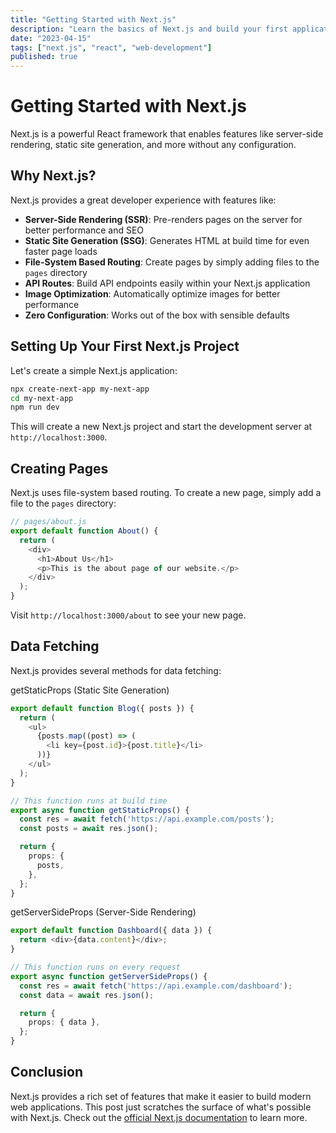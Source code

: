 ```yaml
---
title: "Getting Started with Next.js"
description: "Learn the basics of Next.js and build your first application"
date: "2023-04-15"
tags: ["next.js", "react", "web-development"]
published: true
---
```


# Getting Started with Next.js

Next.js is a powerful React framework that enables features like server-side rendering, static site generation, and more without any configuration.

## Why Next.js?

Next.js provides a great developer experience with features like:

- **Server-Side Rendering (SSR)**: Pre-renders pages on the server for better performance and SEO
- **Static Site Generation (SSG)**: Generates HTML at build time for even faster page loads
- **File-System Based Routing**: Create pages by simply adding files to the `pages` directory
- **API Routes**: Build API endpoints easily within your Next.js application
- **Image Optimization**: Automatically optimize images for better performance
- **Zero Configuration**: Works out of the box with sensible defaults

## Setting Up Your First Next.js Project

Let's create a simple Next.js application:

```bash
npx create-next-app my-next-app
cd my-next-app
npm run dev
```

This will create a new Next.js project and start the development server at `http://localhost:3000`.

## Creating Pages

Next.js uses file-system based routing. To create a new page, simply add a file to the `pages` directory:

```ts
// pages/about.js
export default function About() {
  return (
    <div>
      <h1>About Us</h1>
      <p>This is the about page of our website.</p>
    </div>
  );
}
```

Visit `http://localhost:3000/about` to see your new page.

## Data Fetching

Next.js provides several methods for data fetching:

getStaticProps (Static Site Generation)

```ts
export default function Blog({ posts }) {
  return (
    <ul>
      {posts.map((post) => (
        <li key={post.id}>{post.title}</li>
      ))}
    </ul>
  );
}

// This function runs at build time
export async function getStaticProps() {
  const res = await fetch('https://api.example.com/posts');
  const posts = await res.json();

  return {
    props: {
      posts,
    },
  };
}
```

getServerSideProps (Server-Side Rendering)

```ts
export default function Dashboard({ data }) {
  return <div>{data.content}</div>;
}

// This function runs on every request
export async function getServerSideProps() {
  const res = await fetch('https://api.example.com/dashboard');
  const data = await res.json();

  return {
    props: { data },
  };
}
```

## Conclusion

Next.js provides a rich set of features that make it easier to build modern web applications. This post just scratches the surface of what's possible with Next.js. Check out the [official Next.js documentation](https://nextjs.org/docs) to learn more.
